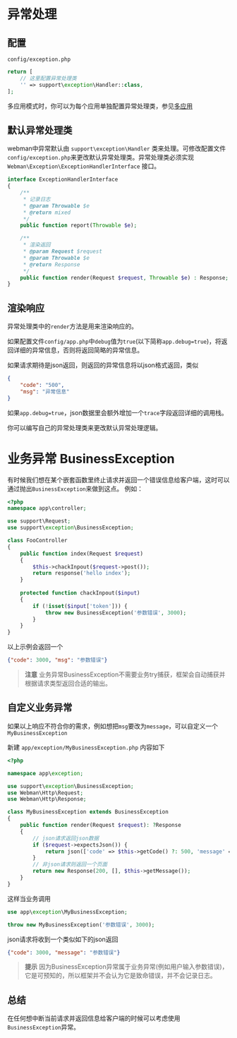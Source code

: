 # 异常处理

## 配置
`config/exception.php`
```php
return [
    // 这里配置异常处理类
    '' => support\exception\Handler::class,
];
```
多应用模式时，你可以为每个应用单独配置异常处理类，参见[多应用](multiapp.md)


## 默认异常处理类
webman中异常默认由 `support\exception\Handler` 类来处理。可修改配置文件`config/exception.php`来更改默认异常处理类。异常处理类必须实现`Webman\Exception\ExceptionHandlerInterface` 接口。
```php
interface ExceptionHandlerInterface
{
    /**
     * 记录日志
     * @param Throwable $e
     * @return mixed
     */
    public function report(Throwable $e);

    /**
     * 渲染返回
     * @param Request $request
     * @param Throwable $e
     * @return Response
     */
    public function render(Request $request, Throwable $e) : Response;
}
```



## 渲染响应
异常处理类中的`render`方法是用来渲染响应的。

如果配置文件`config/app.php`中`debug`值为`true`(以下简称`app.debug=true`)，将返回详细的异常信息，否则将返回简略的异常信息。

如果请求期待是json返回，则返回的异常信息将以json格式返回，类似
```json
{
    "code": "500",
    "msg": "异常信息"
}
```
如果`app.debug=true`，json数据里会额外增加一个`trace`字段返回详细的调用栈。

你可以编写自己的异常处理类来更改默认异常处理逻辑。

# 业务异常 BusinessException
有时候我们想在某个嵌套函数里终止请求并返回一个错误信息给客户端，这时可以通过抛出`BusinessException`来做到这点。
例如：

```php
<?php
namespace app\controller;

use support\Request;
use support\exception\BusinessException;

class FooController
{
    public function index(Request $request)
    {
        $this->chackInpout($request->post());
        return response('hello index');
    }
    
    protected function chackInpout($input)
    {
        if (!isset($input['token'])) {
            throw new BusinessException('参数错误', 3000);
        }
    }
}
```

以上示例会返回一个
```json
{"code": 3000, "msg": "参数错误"}
```

> **注意**
> 业务异常BusinessException不需要业务try捕获，框架会自动捕获并根据请求类型返回合适的输出。

## 自定义业务异常

如果以上响应不符合你的需求，例如想把`msg`要改为`message`，可以自定义一个`MyBusinessException`

新建 `app/exception/MyBusinessException.php` 内容如下
```php
<?php

namespace app\exception;

use support\exception\BusinessException;
use Webman\Http\Request;
use Webman\Http\Response;

class MyBusinessException extends BusinessException
{
    public function render(Request $request): ?Response
    {
        // json请求返回json数据
        if ($request->expectsJson()) {
            return json(['code' => $this->getCode() ?: 500, 'message' => $this->getMessage()]);
        }
        // 非json请求则返回一个页面
        return new Response(200, [], $this->getMessage());
    }
}
```

这样当业务调用
```php
use app\exception\MyBusinessException;

throw new MyBusinessException('参数错误', 3000);
```
json请求将收到一个类似如下的json返回
```json
{"code": 3000, "message": "参数错误"}
```

> **提示**
> 因为BusinessException异常属于业务异常(例如用户输入参数错误)，它是可预知的，所以框架并不会认为它是致命错误，并不会记录日志。

## 总结
在任何想中断当前请求并返回信息给客户端的时候可以考虑使用`BusinessException`异常。